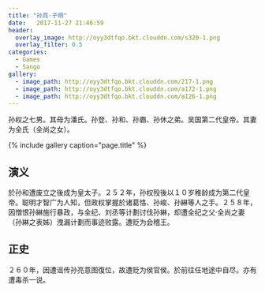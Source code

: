 ```yaml
---
title: "孙亮·子明"
date:   2017-11-27 21:46:59
header:
  overlay_image: http://oyy3dtfqo.bkt.clouddn.com/s320-1.png
  overlay_filter: 0.5
categories:
  - Games
  - Sango
gallery:
  - image_path: http://oyy3dtfqo.bkt.clouddn.com/217-1.png
  - image_path: http://oyy3dtfqo.bkt.clouddn.com/a172-1.png
  - image_path: http://oyy3dtfqo.bkt.clouddn.com/a126-1.png
---
```


孙权之七男。其母为潘氏。孙登、孙和、孙霸、孙休之弟。吴国第二代皇帝。其妻为全氏（全尚之女）。

{% include gallery caption="page.title" %}

## 演义

於孙和遭废立之後成为皇太子。２５２年，孙权殁後以１０岁稚龄成为第二代皇帝。聪明才智广为人知，但政权掌握於诸葛恪、孙峻、孙綝等人之手。２５８年，因憎恨孙綝施行暴政，与全纪、刘丞等计劃讨伐孙綝，却遭全纪之父·全尚之妻（孙綝之表姊）洩漏计劃而事迹败露。遭贬为会稽王。

## 正史

２６０年，因遭谣传孙亮意图復位，故遭贬为侯官侯。於前往任地途中自尽。亦有遭毒杀一说。